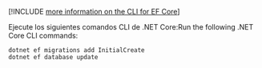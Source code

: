 [!INCLUDE [more information on the CLI for EF Core](~/includes/ef-cli.md)]

<span data-ttu-id="4b270-101">Ejecute los siguientes comandos CLI de .NET Core:</span><span class="sxs-lookup"><span data-stu-id="4b270-101">Run the following .NET Core CLI commands:</span></span>

```dotnetcli
dotnet ef migrations add InitialCreate
dotnet ef database update
```
